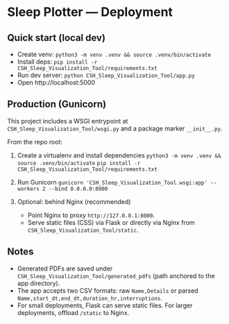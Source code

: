 Sleep Plotter — Deployment
==========================

Quick start (local dev)
-----------------------
- Create venv: `python3 -m venv .venv && source .venv/bin/activate`
- Install deps: `pip install -r CSH_Sleep_Visualization_Tool/requirements.txt`
- Run dev server: `python CSH_Sleep_Visualization_Tool/app.py`
- Open http://localhost:5000

Production (Gunicorn)
---------------------
This project includes a WSGI entrypoint at `CSH_Sleep_Visualization_Tool/wsgi.py` and a package marker `__init__.py`.

From the repo root:

1) Create a virtualenv and install dependencies
   `python3 -m venv .venv && source .venv/bin/activate`
   `pip install -r CSH_Sleep_Visualization_Tool/requirements.txt`

2) Run Gunicorn
   `gunicorn 'CSH_Sleep_Visualization_Tool.wsgi:app' --workers 2 --bind 0.0.0.0:8000`

3) Optional: behind Nginx (recommended)
   - Point Nginx to proxy `http://127.0.0.1:8000`.
   - Serve static files (CSS) via Flask or directly via Nginx from `CSH_Sleep_Visualization_Tool/static`.

Notes
-----
- Generated PDFs are saved under `CSH_Sleep_Visualization_Tool/generated_pdfs` (path anchored to the app directory).
- The app accepts two CSV formats: raw `Name,Details` or parsed `Name,start_dt,end_dt,duration_hr,interruptions`.
- For small deployments, Flask can serve static files. For larger deployments, offload `/static` to Nginx.
